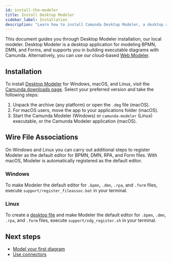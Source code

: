 ```yaml
---
id: install-the-modeler
title: Install Desktop Modeler
sidebar_label: Installation
description: "Learn how to install Camunda Desktop Modeler, a desktop application for modeling BPMN, DMN, and Forms and support building executable diagrams with Camunda."
---
```


This document guides you through Desktop Modeler installation, our local modeler. Desktop Modeler is a desktop application for modeling BPMN, DMN, and Forms, and supports you in building executable diagrams with Camunda. Alternatively, you can use our cloud-based [Web Modeler](/components/modeler/web-modeler/launch-web-modeler.md).

## Installation

To install [Desktop Modeler](./index.md) for Windows, macOS, and Linux, visit the [Camunda downloads page](https://camunda.com/download/modeler/). Select your preferred version and take the following steps:

1. Unpack the archive (any platform) or open the `.dmg` file (macOS).
2. For macOS users, move the app to your applications folder (macOS).
3. Start the Camunda Modeler (Windows) or `camunda-modeler` (Linux) executable, or the Camunda Modeler application (macOS).

## Wire File Associations

On Windows and Linux you can carry out additional steps to register Modeler as the default editor for BPMN, DMN, RPA, and Form files. With macOS, Modeler is automatically registered as the default editor.

### Windows

To make Modeler the default editor for `.bpmn`, `.dmn`, `.rpa`, and `.form` files, execute `support/register_fileassoc.bat` in your terminal.

### Linux

To create a [desktop file](https://specifications.freedesktop.org/desktop-entry-spec/latest/) and make Modeler the default editor for `.bpmn`, `.dmn`, `.rpa`, and `.form` files, execute `support/xdg_register.sh` in your terminal.

## Next steps

- [Model your first diagram](/components/modeler/desktop-modeler/model-your-first-diagram.md)
- [Use connectors](/components/modeler/desktop-modeler/use-connectors.md)
